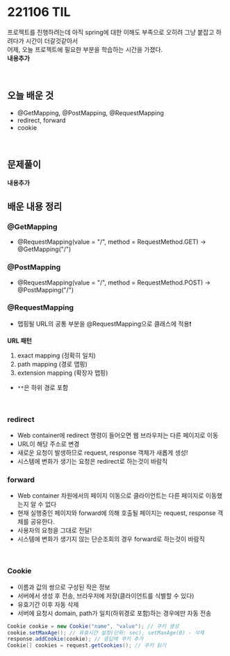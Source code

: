 # 221106 TIL
프로젝트를 진행하려는데 아직 spring에 대한 이해도 부족으로 오히려 그냥 붙잡고 하려다가 시간이 더갈것같아서<br/>
어제, 오늘 프로젝트에 필요한 부분을 학습하는 시간을 가졌다.<br/>
**내용추가**

<br/>

## 오늘 배운 것
- @GetMapping, @PostMapping, @RequestMapping
- redirect, forward
- cookie
<br/>

## 문제풀이
**내용추가**
<br/>

## 배운 내용 정리

### @GetMapping
- @RequestMapping(value = "/", method = RequestMethod.GET) -> @GetMapping("/")

### @PostMapping
- @RequestMapping(value = "/", method = RequestMethod.POST) -> @PostMapping("/")

### @RequestMapping
- 맵핑될 URL의 공통 부분을 @RequestMapping으로 클래스에 적용❗️

**URL 패턴**
1. exact mapping (정확히 일치)
2. path mapping (경로 맵핑)
3. extension mapping (확장자 맵핑)
- `**`은 하위 경로 포함
<br/>

### redirect
- Web container에 redirect 명령이 들어오면 웹 브라우저는 다른 페이지로 이동
- URL이 해당 주소로 변경
- 새로운 요청이 발생하므로 request, response 객체가 새롭게 생성!
- 시스템에 변화가 생기는 요청은 redirect로 하는것이 바람직

### forward
- Web container 차원에서의 페이지 이동으로 클라이언트는 다른 페이지로 이동했는지 알 수 없다
- 현재 실행중인 페이지와 forward에 의해 호출될 페이지는 request, response 객체를 공유한다.
- 사용자의 요청을 그대로 전달!
- 시스템에 변화가 생기지 않는 단순조회의 경우 forward로 하는것이 바람직
<br/>

### Cookie
- 이름과 값의 쌍으로 구성된 작은 정보
- 서버에서 생성 후 전송, 브라우저에 저장(클라이언트를 식별할 수 있다)
- 유효기간 이후 자동 삭제
- 서버에 요청시 domain, path가 일치(하위경로 포함)하는 경우에만 자동 전송
```java
Cookie cookie = new Cookie("name", "value"); // 쿠키 생성
cookie.setMaxAge(); // 유효시간 설정(단위: sec), setMaxAge(0) - 삭제
response.addCookie(cookie); // 응답에 쿠키 추가
Cookie[] cookies = request.getCookies(); // 쿠키 읽기
```
<br/>

